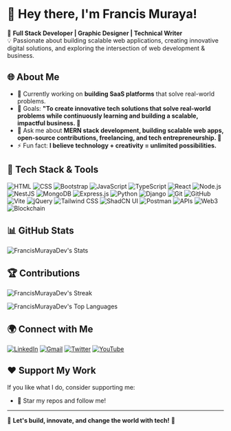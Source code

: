# 👋 Hey there, I'm Francis Muraya!

🚀 **Full Stack Developer | Graphic Designer | Technical Writer**  
💡 Passionate about building scalable web applications, creating innovative digital solutions, and exploring the intersection of web development & business.

## 🌐 About Me
- 🔭 Currently working on **building SaaS platforms** that solve real-world problems.
- 🎯 Goals: **"To create innovative tech solutions that solve real-world problems while continuously learning and building a scalable, impactful business. 🚀**
- 💬 Ask me about **MERN stack development, building scalable web apps, open-source contributions, freelancing, and tech entrepreneurship. 🚀**
- ⚡ Fun fact: **I believe technology + creativity = unlimited possibilities.**

## 🚀 Tech Stack & Tools
![HTML](https://img.shields.io/badge/-HTML5-E34F26?style=flat-square&logo=html5&logoColor=white)
![CSS](https://img.shields.io/badge/-CSS3-1572B6?style=flat-square&logo=css3&logoColor=white)
![Bootstrap](https://img.shields.io/badge/-Bootstrap-7952B3?style=flat-square&logo=bootstrap&logoColor=white)
![JavaScript](https://img.shields.io/badge/-JavaScript-F7DF1E?style=flat-square&logo=javascript&logoColor=black) 
![TypeScript](https://img.shields.io/badge/-TypeScript-3178C6?style=flat-square&logo=typescript&logoColor=white)
![React](https://img.shields.io/badge/-React-61DAFB?style=flat-square&logo=react&logoColor=black)
![Node.js](https://img.shields.io/badge/-Node.js-339933?style=flat-square&logo=node.js&logoColor=white)
![NestJS](https://img.shields.io/badge/-NestJS-E0234E?style=flat-square&logo=nestjs&logoColor=white)
![MongoDB](https://img.shields.io/badge/-MongoDB-4EA94B?style=flat-square&logo=mongodb&logoColor=white)
![Express.js](https://img.shields.io/badge/-Express.js-000000?style=flat-square&logo=express&logoColor=white)
![Python](https://img.shields.io/badge/-Python-3776AB?style=flat-square&logo=python&logoColor=white)
![Django](https://img.shields.io/badge/-Django-092E20?style=flat-square&logo=django&logoColor=white)
![Git](https://img.shields.io/badge/-Git-F05032?style=flat-square&logo=git&logoColor=white)
![GitHub](https://img.shields.io/badge/-GitHub-181717?style=flat-square&logo=github&logoColor=white)
![Vite](https://img.shields.io/badge/-Vite-646CFF?style=flat-square&logo=vite&logoColor=white)
![jQuery](https://img.shields.io/badge/-jQuery-0769AD?style=flat-square&logo=jquery&logoColor=white)
![Tailwind CSS](https://img.shields.io/badge/-TailwindCSS-38B2AC?style=flat-square&logo=tailwind-css&logoColor=white)
![ShadCN UI](https://img.shields.io/badge/-ShadCN_UI-000000?style=flat-square&logo=shadcn&logoColor=white)
![Postman](https://img.shields.io/badge/-Postman-FF6C37?style=flat-square&logo=postman&logoColor=white)
![APIs](https://img.shields.io/badge/-APIs-FF6F00?style=flat-square&logo=api&logoColor=white)
![Web3](https://img.shields.io/badge/-Web3-3C3C3D?style=flat-square&logo=web3.js&logoColor=white)
![Blockchain](https://img.shields.io/badge/-Blockchain-121D33?style=flat-square&logo=ethereum&logoColor=white)

## 📊 GitHub Stats

![FrancisMurayaDev's Stats](https://github-readme-stats.vercel.app/api?username=FrancisMurayaDev&theme=vue-dark&show_icons=true&hide_border=true&count_private=true)
## 🏆 Contributions

![FrancisMurayaDev's Streak](https://github-readme-streak-stats.herokuapp.com/?user=FrancisMurayaDev&theme=vue-dark&hide_border=true)

![FrancisMurayaDev's Top Languages](https://github-readme-stats.vercel.app/api/top-langs/?username=FrancisMurayaDev&theme=vue-dark&show_icons=true&hide_border=true&layout=compact)





## 🌍 Connect with Me

[![LinkedIn](https://img.shields.io/badge/-LinkedIn-0077B5?style=flat-square&logo=linkedin&logoColor=white)](https://www.linkedin.com/in/francis-muraya/)
[![Gmail](https://img.shields.io/badge/-Gmail-D14836?style=flat-square&logo=gmail&logoColor=white)](https://mail.google.com/mail/u/0/#inbox/FMfcgzQZTCnGsFMGGFLwhSfpzhQrSZdL)
[![Twitter](https://img.shields.io/badge/-Twitter-1DA1F2?style=flat-square&logo=twitter&logoColor=white)](https://x.com/FrancMurayaDev)
[![YouTube](https://img.shields.io/badge/-YouTube-FF0000?style=flat-square&logo=youtube&logoColor=white)](https://www.youtube.com/@FrancisMurayaDev)

## ❤️ Support My Work
If you like what I do, consider supporting me:
- 🌟 Star my repos and follow me!

---

🔗 **Let's build, innovate, and change the world with tech!** 🚀

